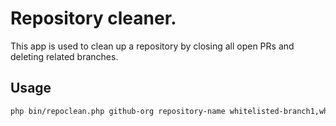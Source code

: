 # Repository cleaner.

This app is used to clean up a repository by closing all open PRs and deleting related branches.

## Usage

```bash
php bin/repoclean.php github-org repository-name whitelisted-branch1,whitelisted-branch2,whitelisted-branchN
```


